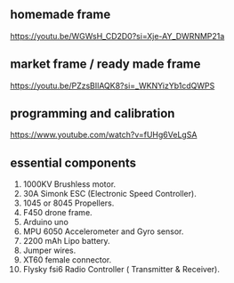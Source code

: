 ## homemade frame
https://youtu.be/WGWsH_CD2D0?si=Xje-AY_DWRNMP21a

## market frame / ready made frame
https://youtu.be/PZzsBIlAQK8?si=_WKNYizYb1cdQWPS

## programming and calibration
https://www.youtube.com/watch?v=fUHg6VeLgSA

## essential components
1. 1000KV Brushless motor.
2. 30A Simonk ESC (Electronic Speed Controller).
3. 1045 or 8045 Propellers.
4. F450 drone frame.
5. Arduino uno
6.  MPU 6050 Accelerometer and Gyro sensor.
7.  2200 mAh Lipo battery.
8.  Jumper wires.
9.  XT60 female connector.
10.  Flysky fsi6 Radio Controller ( Transmitter & Receiver).
